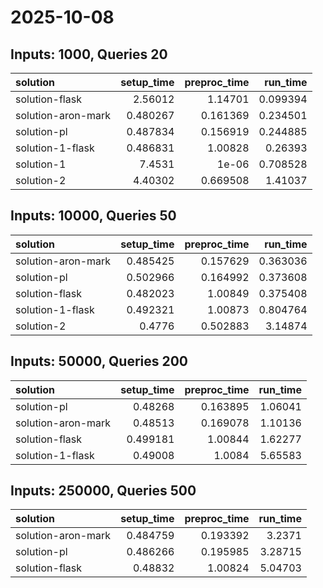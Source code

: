 # 2025-10-08

## Inputs: 1000, Queries 20

| solution           |   setup_time |   preproc_time |   run_time |
|:-------------------|-------------:|---------------:|-----------:|
| solution-flask     |     2.56012  |       1.14701  |   0.099394 |
| solution-aron-mark |     0.480267 |       0.161369 |   0.234501 |
| solution-pl        |     0.487834 |       0.156919 |   0.244885 |
| solution-1-flask   |     0.486831 |       1.00828  |   0.26393  |
| solution-1         |     7.4531   |       1e-06    |   0.708528 |
| solution-2         |     4.40302  |       0.669508 |   1.41037  |

## Inputs: 10000, Queries 50

| solution           |   setup_time |   preproc_time |   run_time |
|:-------------------|-------------:|---------------:|-----------:|
| solution-aron-mark |     0.485425 |       0.157629 |   0.363036 |
| solution-pl        |     0.502966 |       0.164992 |   0.373608 |
| solution-flask     |     0.482023 |       1.00849  |   0.375408 |
| solution-1-flask   |     0.492321 |       1.00873  |   0.804764 |
| solution-2         |     0.4776   |       0.502883 |   3.14874  |

## Inputs: 50000, Queries 200

| solution           |   setup_time |   preproc_time |   run_time |
|:-------------------|-------------:|---------------:|-----------:|
| solution-pl        |     0.48268  |       0.163895 |    1.06041 |
| solution-aron-mark |     0.48513  |       0.169078 |    1.10136 |
| solution-flask     |     0.499181 |       1.00844  |    1.62277 |
| solution-1-flask   |     0.49008  |       1.0084   |    5.65583 |

## Inputs: 250000, Queries 500

| solution           |   setup_time |   preproc_time |   run_time |
|:-------------------|-------------:|---------------:|-----------:|
| solution-aron-mark |     0.484759 |       0.193392 |    3.2371  |
| solution-pl        |     0.486266 |       0.195985 |    3.28715 |
| solution-flask     |     0.48832  |       1.00824  |    5.04703 |